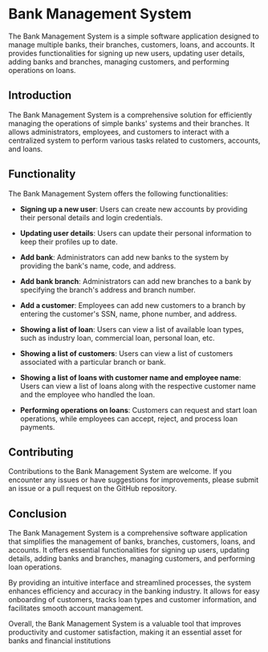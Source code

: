 # Bank Management System

The Bank Management System is a simple software application designed to manage multiple banks, their branches, customers, loans, and accounts. It provides functionalities for signing up new users, updating user details, adding banks and branches, managing customers, and performing operations on loans.

## Introduction
The Bank Management System is a comprehensive solution for efficiently managing the operations of simple banks' systems and their branches. It allows administrators, employees, and customers to interact with a centralized system to perform various tasks related to customers, accounts, and loans.

## Functionality
The Bank Management System offers the following functionalities:

- **Signing up a new user**: Users can create new accounts by providing their personal details and login credentials.

- **Updating user details**: Users can update their personal information to keep their profiles up to date.

- **Add bank**: Administrators can add new banks to the system by providing the bank's name, code, and address.

- **Add bank branch**: Administrators can add new branches to a bank by specifying the branch's address and branch number.

- **Add a customer**: Employees can add new customers to a branch by entering the customer's SSN, name, phone number, and address.

- **Showing a list of loan**: Users can view a list of available loan types, such as industry loan, commercial loan, personal loan, etc.

- **Showing a list of customers**: Users can view a list of customers associated with a particular branch or bank.

- **Showing a list of loans with customer name and employee name**: Users can view a list of loans along with the respective customer name and the employee who handled the loan.

- **Performing operations on loans**: Customers can request and start loan operations, while employees can accept, reject, and process loan payments.

## Contributing
Contributions to the Bank Management System are welcome. If you encounter any issues or have suggestions for improvements, please submit an issue or a pull request on the GitHub repository.

## Conclusion
The Bank Management System is a comprehensive software application that simplifies the management of banks, branches, customers, loans, and accounts. It offers essential functionalities for signing up users, updating details, adding banks and branches, managing customers, and performing loan operations.

By providing an intuitive interface and streamlined processes, the system enhances efficiency and accuracy in the banking industry. It allows for easy onboarding of customers, tracks loan types and customer information, and facilitates smooth account management.

Overall, the Bank Management System is a valuable tool that improves productivity and customer satisfaction, making it an essential asset for banks and financial institutions
